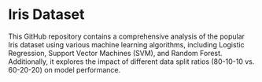 # Iris Dataset 
 This GitHub repository contains a comprehensive analysis of the popular Iris dataset using various machine learning algorithms, including Logistic Regression, Support Vector Machines (SVM), and Random Forest. Additionally, it explores the impact of different data split ratios (80-10-10 vs. 60-20-20) on model performance.

